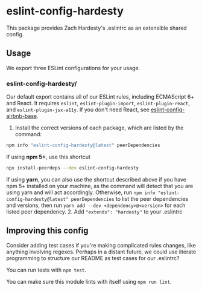 # eslint-config-hardesty

This package provides Zach Hardesty's .eslintrc as an extensible shared config.

## Usage

We export three ESLint configurations for your usage.

### eslint-config-hardesty/

Our default export contains all of our ESLint rules, including ECMAScript 6+ and React. It requires `eslint`, `eslint-plugin-import`, `eslint-plugin-react`, and `eslint-plugin-jsx-a11y`. If you don't need React, see [eslint-config-airbnb-base](https://npmjs.com/eslint-config-airbnb-base).

1. Install the correct versions of each package, which are listed by the command:

  ```sh
  npm info "eslint-config-hardesty@latest" peerDependencies
  ```

  If using **npm 5+**, use this shortcut

  ```sh
  npx install-peerdeps --dev eslint-config-hardesty
  ```

  If using **yarn**, you can also use the shortcut described above if you have npm 5+ installed on your machine, as the command will detect that you are using yarn and will act accordingly.
  Otherwise, run `npm info "eslint-config-hardesty@latest" peerDependencies` to list the peer dependencies and versions, then run `yarn add --dev <dependency>@<version>` for each listed peer dependency.
2. Add `"extends": "hardesty"` to your .eslintrc

## Improving this config

Consider adding test cases if you're making complicated rules changes, like anything involving regexes. Perhaps in a distant future, we could use literate programming to structure our README as test cases for our .eslintrc?

You can run tests with `npm test`.

You can make sure this module lints with itself using `npm run lint`.
